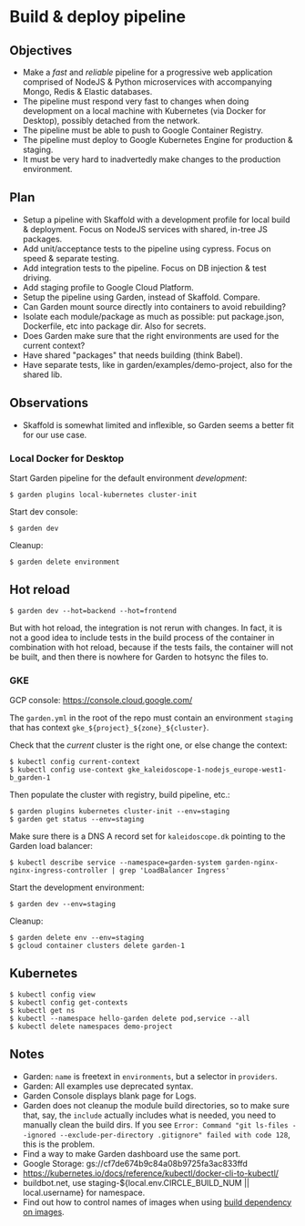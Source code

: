 # Build & deploy pipeline

## Objectives

- Make a *fast* and *reliable* pipeline for a progressive web application comprised of NodeJS & Python microservices with accompanying Mongo, Redis & Elastic databases.
- The pipeline must respond very fast to changes when doing development on a local machine with Kubernetes (via Docker for Desktop), possibly detached from the network.
- The pipeline must be able to push to Google Container Registry.
- The pipeline must deploy to Google Kubernetes Engine for production & staging.
- It must be very hard to inadvertedly make changes to the production environment.

## Plan

- Setup a pipeline with Skaffold with a development profile for local build & deployment.  Focus on NodeJS services with shared, in-tree JS packages.
- Add unit/acceptance tests to the pipeline using cypress.  Focus on speed & separate testing.
- Add integration tests to the pipeline.  Focus on DB injection & test driving.
- Add staging profile to Google Cloud Platform.
- Setup the pipeline using Garden, instead of Skaffold.  Compare.
- Can Garden mount source directly into containers to avoid rebuilding?
- Isolate each module/package as much as possible: put package.json, Dockerfile, etc into package dir.  Also for secrets.
- Does Garden make sure that the right environments are used for the current context?
- Have shared "packages" that needs building (think Babel).
- Have separate tests, like in garden/examples/demo-project, also for the shared lib.

## Observations

- Skaffold is somewhat limited and inflexible, so Garden seems a better fit for our use case.

### Local Docker for Desktop

Start Garden pipeline for the default environment *development*:

    $ garden plugins local-kubernetes cluster-init

Start dev console:

    $ garden dev

Cleanup:

    $ garden delete environment

## Hot reload

    $ garden dev --hot=backend --hot=frontend

But with hot reload, the integration is not rerun with changes.  In fact, it is not a good idea to include tests in the build process of the container in combination with hot reload, because if the tests fails, the container will not be built, and then there is nowhere for Garden to hotsync the files to.

### GKE

GCP console: https://console.cloud.google.com/

The `garden.yml` in the root of the repo must contain an environment `staging` that has context `gke_${project}_${zone}_${cluster}`.

Check that the *current* cluster is the right one, or else change the context:

    $ kubectl config current-context
    $ kubectl config use-context gke_kaleidoscope-1-nodejs_europe-west1-b_garden-1

Then populate the cluster with registry, build pipeline, etc.:

    $ garden plugins kubernetes cluster-init --env=staging
    $ garden get status --env=staging

Make sure there is a DNS A record set for `kaleidoscope.dk` pointing to the Garden load balancer:

    $ kubectl describe service --namespace=garden-system garden-nginx-nginx-ingress-controller | grep 'LoadBalancer Ingress'

Start the development environment:

    $ garden dev --env=staging

Cleanup:

    $ garden delete env --env=staging
	$ gcloud container clusters delete garden-1

## Kubernetes

    $ kubectl config view
    $ kubectl config get-contexts
    $ kubectl get ns
    $ kubectl --namespace hello-garden delete pod,service --all
    $ kubectl delete namespaces demo-project

## Notes

- Garden: `name` is freetext in `environments`, but a selector in `providers`.
- Garden: All examples use deprecated syntax.
- Garden Console displays blank page for Logs.
- Garden does not cleanup the module build directories, so to make sure that, say, the `include` actually includes what is needed, you need to manually clean the build dirs.  If you see `Error: Command "git ls-files --ignored --exclude-per-directory .gitignore" failed with code 128`, this is the problem.
- Find a way to make Garden dashboard use the same port.
- Google Storage: gs://cf7de674b9c84a08b9725fa3ac833ffd
- https://kubernetes.io/docs/reference/kubectl/docker-cli-to-kubectl/
- buildbot.net, use staging-${local.env.CIRCLE_BUILD_NUM || local.username} for namespace.
- Find out how to control names of images when using [build dependency on images](https://github.com/garden-io/garden/issues/1329).
